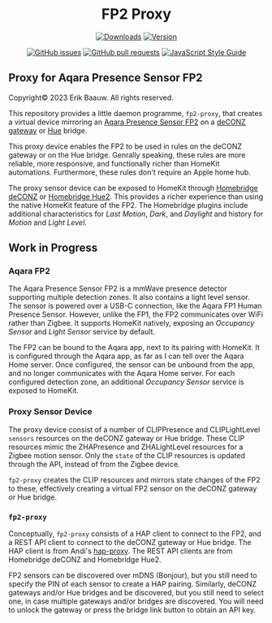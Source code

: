 <span align="center">

# FP2 Proxy
[![Downloads](https://img.shields.io/npm/dt/fp2-proxy)](https://www.npmjs.com/package/fp2-proxy)
[![Version](https://img.shields.io/npm/v/fp2-proxy)](https://www.npmjs.com/package/fp2-proxy)

[![GitHub issues](https://img.shields.io/github/issues/ebaauw/fp2-proxy)](https://github.com/ebaauw/fp2-proxy/issues)
[![GitHub pull requests](https://img.shields.io/github/issues-pr/ebaauw/fp2-proxy)](https://github.com/ebaauw/fp2-proxy/pulls)
[![JavaScript Style Guide](https://img.shields.io/badge/code_style-standard-brightgreen)](https://standardjs.com)

</span>

## Proxy for Aqara Presence Sensor FP2
Copyright© 2023 Erik Baauw. All rights reserved.

This repository provides a little daemon programme, `fp2-proxy`, that creates a virtual device mirroring an [Aqara Presence Sensor FP2](https://www.aqara.com/eu/product/presence-sensor-fp2) on a [deCONZ gateway](https://github.com/dresden-elektronik/deconz-rest-plugin) or [Hue](https://www.philips-hue.com/) bridge.

This proxy device enables the FP2 to be used in rules on the deCONZ gateway or on the Hue bridge.
Genrally speaking, these rules are more reliable, more responsive, and functionally richer than HomeKit automations.  Furthermore, these rules don't require an Apple home hub.

The proxy sensor device can be exposed to HomeKit through [Homebridge deCONZ](https://github.com/ebaauw/homebridge-deconz) or [Homebridge Hue2](https://github.com/ebaauw/homebridge-hue2).
This provides a richer experience than using the native HomeKit feature of the FP2.
The Homebridge plugins include additional characteristics for _Last Motion_, _Dark_, and _Daylight_ and history for _Motion_ and _Light Level_.

## Work in Progress


### Aqara FP2
The Aqara Presence Sensor FP2 is a mmWave presence detector supporting multiple detection zones.
It also contains a light level sensor.
The sensor is powered over a USB-C connection, like the Aqara FP1 Human Presence Sensor.
However, unlike the FP1, the FP2 communicates over WiFi rather than Zigbee.
It supports HomeKit natively, exposing an _Occupancy Sensor_ and _Light Sensor_ service by default.

The FP2 can be bound to the Aqara app, next to its pairing with HomeKit.
It is configured through the Aqara app, as far as I can tell over the Aqara Home server.
Once configured, the sensor can be unbound from the app, and no longer communicates with the Aqara Home server.
For each configured detection zone, an additional _Occupancy Sensor_ service is exposed to HomeKit.

### Proxy Sensor Device
The proxy device consist of a number of CLIPPresence and CLIPLightLevel `sensors` resources on the deCONZ gateway or Hue bridge.
These CLIP resources mimic the ZHAPresence and ZHALightLevel resources for a Zigbee motion sensor.
Only the `state` of the CLIP resources is updated through the API, instead of from the Zigbee device.

`fp2-proxy` creates the CLIP resources and mirrors state changes of the FP2 to these,
effectively creating a virtual FP2 sensor on the deCONZ gateway or Hue bridge.

### `fp2-proxy`
Conceptually, `fp2-proxy` consists of a HAP client to connect to the FP2, and a REST API client to connect to the deCONZ gateway or Hue bridge.
The HAP client is from Andi's [hap-proxy](https://github.com/Supereg/hap-proxy).
The REST API clients are from Homebridge deCONZ and Homebridge Hue2.

FP2 sensors can be discovered over mDNS (Bonjour), but you still need to specify the PIN of each sensor to create a HAP pairing.
Similarly, deCONZ gateways and/or Hue bridges and be discovered, but you still need to select one, in case multiple gateways and/or bridges are discovered.
You will need to unlock the gateway or press the bridge link button to obtain an API key.
